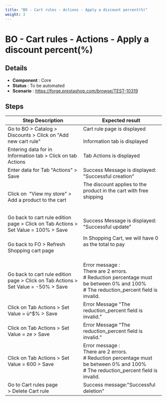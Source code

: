 ```yaml
---
title: "BO - Cart rules - Actions - Apply a discount percent(%)"
weight: 3
---
```


# BO - Cart rules - Actions - Apply a discount percent(%)
## Details
* **Component** : Core
* **Status** : To be automated
* **Scenario** : https://forge.prestashop.com/browse/TEST-10319

## Steps
| Step Description | Expected result |
| ----- | ----- |
| Go to BO > Catalog > Discounts > Click on "Add new cart rule" | Cart rule page is displayed<br><br>Information tab is displayed |
| Entering data for in Information tab > Click on tab Actions | Tab Actions is displayed |
| Enter data for Tab "Actions" > Save | Success Message is displayed: "Successful creation" |
| Click on  "View my store" > Add a product to the cart | The discount applies to the product in the cart with free shipping<br><br> <br>|1 item|€22.94|<br>|Discount(s)|-€4.59|<br>|Shipping |Free|<br>|Total (tax incl.)|€18.35|<br>|test cart rules|-€4.59| |
| Go back to cart rule edition page > Click on Tab Actions > Set Value = 100% > Save | Success Message is displayed: "Successful update" |
| Go back to FO > Refresh Shopping cart page | In Shopping Cart, we will have 0 as the total to pay<br><br> <br>|1 item|€22.94|<br>|Discount(s)|-€22.94|<br>|Shipping |Free|<br>|Total (tax incl.)|€0.00|<br>|test cart rules|-€22.94| |
| Go back to cart rule edition page > Click on Tab Actions > Set Value = -50% > Save | Error message : <br>There are 2 errors.<br> # Reduction percentage must be between 0% and 100%<br> # The reduction_percent field is invalid. |
| Click on Tab Actions > Set Value = ù^$% > Save | Error Message "The reduction_percent field is invalid." |
| Click on Tab Actions > Set Value = ze > Save | Error Message "The reduction_percent field is invalid." |
| Click on Tab Actions > Set Value = 600 > Save | Error message : <br>There are 2 errors.<br> # Reduction percentage must be between 0% and 100%<br> # The reduction_percent field is invalid. |
| Go to Cart rules page > Delete Cart rule | Success message:"Successful deletion" |
